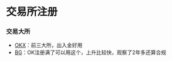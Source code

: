 # 交易所注册

### 交易大所

* [OKX](https://www.ouxyi.clinic/cn/join/cloud9)：前三大所，出入金好用
* [BG](https://partner.bitget.com/bg/RZRSCH)：OK注册满了可以用这个，上升比较快，观察了2年多还算合规



